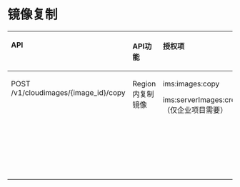 # 镜像复制<a name="ZH-CN_TOPIC_0125866394"></a>

<a name="table1453235124417"></a>
<table><thead align="left"><tr id="row9531235204420"><th class="cellrowborder" valign="top" width="25%" id="mcps1.1.5.1.1"><p id="p1025704110447"><a name="p1025704110447"></a><a name="p1025704110447"></a>API</p>
</th>
<th class="cellrowborder" valign="top" width="25%" id="mcps1.1.5.1.2"><p id="p182571641154413"><a name="p182571641154413"></a><a name="p182571641154413"></a>API功能</p>
</th>
<th class="cellrowborder" valign="top" width="25%" id="mcps1.1.5.1.3"><p id="p18257194117448"><a name="p18257194117448"></a><a name="p18257194117448"></a>授权项</p>
</th>
<th class="cellrowborder" valign="top" width="25%" id="mcps1.1.5.1.4"><p id="p1625784118443"><a name="p1625784118443"></a><a name="p1625784118443"></a>授权作用域</p>
</th>
</tr>
</thead>
<tbody><tr id="row653535194414"><td class="cellrowborder" valign="top" width="25%" headers="mcps1.1.5.1.1 "><p id="p152570416441"><a name="p152570416441"></a><a name="p152570416441"></a>POST /v1/cloudimages/{image_id}/copy</p>
</td>
<td class="cellrowborder" valign="top" width="25%" headers="mcps1.1.5.1.2 "><p id="p1125774144416"><a name="p1125774144416"></a><a name="p1125774144416"></a>Region 内复制镜像</p>
</td>
<td class="cellrowborder" valign="top" width="25%" headers="mcps1.1.5.1.3 "><p id="p13257541154416"><a name="p13257541154416"></a><a name="p13257541154416"></a>ims:images:copy</p>
<p id="p6257144174410"><a name="p6257144174410"></a><a name="p6257144174410"></a>ims:serverImages:create（仅企业项目需要）</p>
</td>
<td class="cellrowborder" valign="top" width="25%" headers="mcps1.1.5.1.4 "><a name="ul125764119447"></a><a name="ul125764119447"></a><ul id="ul125764119447"><li>支持：<p id="p12257174120447"><a name="p12257174120447"></a><a name="p12257174120447"></a>项目(Project)</p>
<p id="p325719419443"><a name="p325719419443"></a><a name="p325719419443"></a>企业项目(Enterprise Project)</p>
</li></ul>
<p id="p325716412443"><a name="p325716412443"></a><a name="p325716412443"></a></p>
<p id="p1425784164417"><a name="p1425784164417"></a><a name="p1425784164417"></a>不支持：无</p>
</td>
</tr>
</tbody>
</table>

